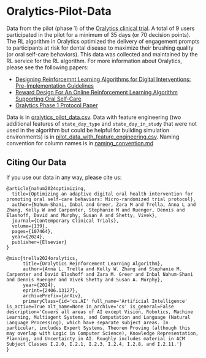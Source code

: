 # Oralytics-Pilot-Data
Data from the pilot (phase 1) of the [Oralytics clinical trial](https://clinicaltrials.gov/study/NCT05624489). A total of 9 users participated in the pilot for a minimum of 35 days (or 70 decision points). The RL algorithm in Oralytics optimized the delivery of engagement prompts to participants at risk for dental disease to maximize their brushing quality (or oral self-care behaviors). This data was collected and maintained by the RL service for the RL algorithm. For more information about Oralytics, please see the following papers:
* [Designing Reinforcemnt Learning Algorithms for Digital Interventions: Pre-Implementation Guidelines](https://scholar.google.com/citations?view_op=view_citation&hl=en&user=mAgilOsAAAAJ&citation_for_view=mAgilOsAAAAJ:u-x6o8ySG0sC)
* [Reward Design For An Online Reinforcement Learning Algorithm Supporting Oral Self-Care](https://scholar.google.com/citations?view_op=view_citation&hl=en&user=mAgilOsAAAAJ&citation_for_view=mAgilOsAAAAJ:d1gkVwhDpl0C)
* [Oralytics Phase 1 Protocol Paper](https://www.sciencedirect.com/science/article/abs/pii/S1551714424000387)

Data is in [oralytics_pilot_data.csv](https://github.com/StatisticalReinforcementLearningLab/oralytics_pilot_data/blob/main/oralytics_pilot_data.csv).
Data with feature engineering (two additional features of `state_day_type` and `state_day_in_study` that were not used in the algorithm but could be helpful for building simulation environments) is in [pilot_data_with_feature_engineering.csv](https://github.com/StatisticalReinforcementLearningLab/oralytics_pilot_data/blob/main/pilot_data_with_feature_engineering.csv). 
Naming convention for column names is in [naming_convention.md](https://github.com/StatisticalReinforcementLearningLab/oralytics_pilot_data/blob/main/naming_convention.md)

## Citing Our Data
If you use our data in any way, please cite us:
```
@article{nahum2024optimizing,
  title={Optimizing an adaptive digital oral health intervention for promoting oral self-care behaviors: Micro-randomized trial protocol},
  author={Nahum-Shani, Inbal and Greer, Zara M and Trella, Anna L and Zhang, Kelly W and Carpenter, Stephanie M and Ruenger, Dennis and Elashoff, David and Murphy, Susan A and Shetty, Vivek},
  journal={Contemporary Clinical Trials},
  volume={139},
  pages={107464},
  year={2024},
  publisher={Elsevier}
}
```

```
@misc{trella2024oralytics,
      title={Oralytics Reinforcement Learning Algorithm}, 
      author={Anna L. Trella and Kelly W. Zhang and Stephanie M. Carpenter and David Elashoff and Zara M. Greer and Inbal Nahum-Shani and Dennis Ruenger and Vivek Shetty and Susan A. Murphy},
      year={2024},
      eprint={2406.13127},
      archivePrefix={arXiv},
      primaryClass={id='cs.AI' full_name='Artificial Intelligence' is_active=True alt_name=None in_archive='cs' is_general=False description='Covers all areas of AI except Vision, Robotics, Machine Learning, Multiagent Systems, and Computation and Language (Natural Language Processing), which have separate subject areas. In particular, includes Expert Systems, Theorem Proving (although this may overlap with Logic in Computer Science), Knowledge Representation, Planning, and Uncertainty in AI. Roughly includes material in ACM Subject Classes I.2.0, I.2.1, I.2.3, I.2.4, I.2.8, and I.2.11.'}
}
```
